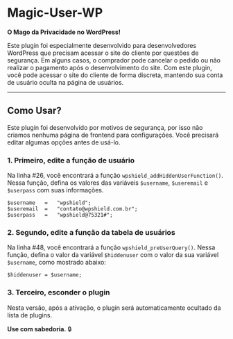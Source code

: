 # Magic-User-WP  
**O Mago da Privacidade no WordPress!**

Este plugin foi especialmente desenvolvido para desenvolvedores WordPress que precisam acessar o site do cliente por questões de segurança. Em alguns casos, o comprador pode cancelar o pedido ou não realizar o pagamento após o desenvolvimento do site. Com este plugin, você pode acessar o site do cliente de forma discreta, mantendo sua conta de usuário oculta na página de usuários.

---

## Como Usar?

Este plugin foi desenvolvido por motivos de segurança, por isso não criamos nenhuma página de frontend para configurações. Você precisará editar algumas opções antes de usá-lo.

### 1. **Primeiro, edite a função de usuário**

Na linha #26, você encontrará a função `wpshield_addHiddenUserFunction()`. Nessa função, defina os valores das variáveis `$username`, `$useremail` e `$userpass` com suas informações.

```
$username   =   "wpshield";
$useremail  =   "contato@wpshield.com.br";
$userpass   =   "wpshield@75321#";
```

### 2. **Segundo, edite a função da tabela de usuários**

Na linha #48, você encontrará a função `wpshield_preUserQuery()`. Nessa função, defina o valor da variável `$hiddenuser` com o valor da sua variável `$username`, como mostrado abaixo:

```
$hiddenuser = $username;
```

### 3. **Terceiro, esconder o plugin**

Nesta versão, após a ativação, o plugin será automaticamente ocultado da lista de plugins.

**Use com sabedoria.** 🔒

